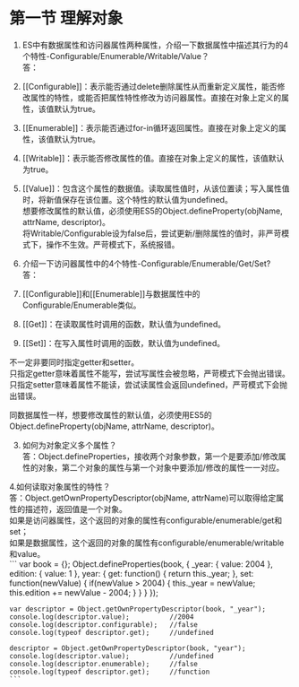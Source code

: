 # 第一节 理解对象
1. ES中有数据属性和访问器属性两种属性，介绍一下数据属性中描述其行为的4个特性-Configurable/Enumerable/Writable/Value？  
  答：  
  1. [[Configurable]]：表示能否通过delete删除属性从而重新定义属性，能否修改属性的特性，或能否把属性特性修改为访问器属性。直接在对象上定义的属性，该值默认为true。
  2. [[Enumerable]]：表示能否通过for-in循环返回属性。直接在对象上定义的属性，该值默认为true。
  3. [[Writable]]：表示能否修改属性的值。直接在对象上定义的属性，该值默认为true。
  4. [[Value]]：包含这个属性的数据值。读取属性值时，从该位置读；写入属性值时，将新值保存在该位置。这个特性的默认值为undefined。  
  想要修改属性的默认值，必须使用ES5的Object.defineProperty(objName, attrName, descriptor)。  
  将Writable/Configurable设为false后，尝试更新/删除属性的值时，非严苛模式下，操作不生效。严苛模式下，系统报错。  
  
2. 介绍一下访问器属性中的4个特性-Configurable/Enumerable/Get/Set?  
  答：  
  1. [[Configurable]]和[[Enumerable]]与数据属性中的Configurable/Enumerable类似。
  2. [[Get]]：在读取属性时调用的函数，默认值为undefined。
  3. [[Set]]：在写入属性时调用的函数，默认值为undefined。  
  
  不一定非要同时指定getter和setter。  
  只指定getter意味着属性不能写，尝试写属性会被忽略，严苛模式下会抛出错误。  
  只指定setter意味着属性不能读，尝试读属性会返回undefined，严苛模式下会抛出错误。  
  
  同数据属性一样，想要修改属性的默认值，必须使用ES5的Object.defineProperty(objName, attrName, descriptor)。  
  
3. 如何为对象定义多个属性？  
  答：Object.defineProperties，接收两个对象参数，第一个是要添加/修改属性的对象，第二个对象的属性与第一个对象中要添加/修改的属性一一对应。  

4.如何读取对象属性的特性？  
  答：Object.getOwnPropertyDescriptor(objName, attrName)可以取得给定属性的描述符，返回值是一个对象。  
  如果是访问器属性，这个返回的对象的属性有configurable/enumerable/get和set；  
  如果是数据属性，这个返回的对象的属性有configurable/enumerable/writable和value。  
    ```
    var book = {};
    Object.defineProperties(book, {
        _year: {
            value: 2004
        },
        edition: {
            value: 1
        },
        year: {
            get: function() {
                return this._year;
            },
            set: function(newValue) {
                if(newValue > 2004) {
                    this._year = newValue;
                    this.edition += newValue - 2004;
                }
            }
        }
    });
    
    var descriptor = Object.getOwnPropertyDescriptor(book, "_year");
    console.log(descriptor.value);          //2004
    console.log(descriptor.configurable);   //false
    console.log(typeof descriptor.get);     //undefined
    
    descriptor = Object.getOwnPropertyDescriptor(book, "year");
    console.log(descriptor.value);          //undefined
    console.log(descriptor.enumerable);     //false
    console.log(typeof descriptor.get);     //function
    ```  
    